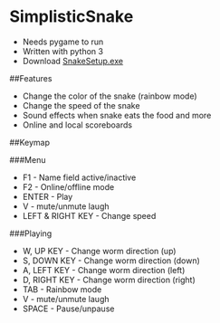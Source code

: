# SimplisticSnake

 * Needs pygame to run
 * Written with python 3
 * Download [SnakeSetup.exe](http://tinyurl.com/pktxoql "Snake setup file")

##Features

 * Change the color of the snake (rainbow mode)
 * Change the speed of the snake
 * Sound effects when snake eats the food and more
 * Online and local scoreboards

##Keymap

###Menu
  * F1 - Name field active/inactive
  * F2 - Online/offline mode
  * ENTER - Play
  * V - mute/unmute laugh
  * LEFT & RIGHT KEY - Change speed

###Playing
  * W, UP KEY - Change worm direction (up)
  * S, DOWN KEY - Change worm direction (down)
  * A, LEFT KEY - Change worm direction (left)
  * D, RIGHT KEY - Change worm direction (right)
  * TAB - Rainbow mode
  * V - mute/unmute laugh
  * SPACE - Pause/unpause
